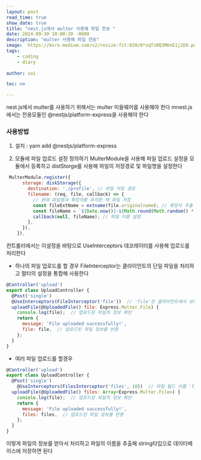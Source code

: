 ```yaml
---
layout: post
read_time: true
show_date: true
title: "nest.js에서 multer 사용해 파일 전송 "
date: 2024-09-30 10:00:20 -0600
description: "multer 사용해 파일 전송"
image:  https://miro.medium.com/v2/resize:fit:820/0*xqTsRQ3MOnE1j2D9.png
tags: 
    - coding
    - diary
   
author: soi

toc: no

---
```


nest.js에서 multer를 사용하기 위해서는 multer 미들웨어를 사용해야 한다
mnest.js에서는 전용모둘인  @nestjs/platform-express을 사용해야 한다

### 사용방법
1. 설치 : yarn add @nestjs/platform-express

2. 모듈에 파일 업로드 설정 정의하기
MulterModule을 사용해 파일 업로드 설정을 모듈에서 등록하고 distStorge를 사용해 파일의 저장경로 및 파일명을 설정한다 
```javascript
 MulterModule.register({
      storage: diskStorage({
        destination: './profile', // 파일 저장 경로
        filename: (req, file, callback) => {
          // 원래 파일명과 확장자를 유지한 채 파일 저장
          const fileExtName = extname(file.originalname); // 확장자 추출
          const fileName = `${Date.now()}-${Math.round(Math.random() * 1e9)}${fileExtName}`; // 유니크한 파일 이름 생성
          callback(null, fileName); // 파일 이름 설정
        },
      }),
    }),
```
컨트롤러에서는 이설정을 바탕으로 UseInterceptors 데코레이터를 사용해 업로드를 처리한다

- 하나의 파일 업로드를 할 경우
FileInterceptor는 클라이언트의 단일 파일을 처리하고 멀터의 설정을 통합해 사용한다 
```javascript
@Controller('upload')
export class UploadController {
  @Post('single')
  @UseInterceptors(FileInterceptor('file'))  // 'file'은 클라이언트에서 보내는 파일 필드 이름
  uploadFile(@UploadedFile() file: Express.Multer.File) {
    console.log(file);  // 업로드된 파일의 정보 확인
    return {
      message: 'File uploaded successfully!',
      file: file,  // 업로드된 파일 정보를 반환
    };
  }
}

```

- 여러 파일 업로드를 할경우 
``` javascript
@Controller('upload')
export class UploadController {
  @Post('single')
    @UseInterceptors(FilesInterceptor('files', 10))  // 파일 필드 이름 'files', 최대 10개 파일 처리
  uploadFile(@UploadedFile() files: Array<Express.Multer.File>) {
    console.log(file);  // 업로드된 파일의 정보 확인
    return {
      message: 'File uploaded successfully!',
      files: files,  // 업로드된 파일 정보를 반환
    };
  }
}
``` 
이렇게 파일의 정보를 받아서 처리하고 파일의 이름을 추출해 string타입으로 데이터베이스에 저장하면 된다 